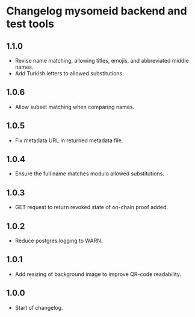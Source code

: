 # Changelog mysomeid backend and test tools

## 1.1.0

- Revise name matching, allowing titles, emojis, and abbreviated middle names.
- Add Turkish letters to allowed substitutions.

## 1.0.6

- Allow subset matching when comparing names.

## 1.0.5

- Fix metadata URL in returned metadata file.

## 1.0.4

- Ensure the full name matches modulo allowed substitutions.

## 1.0.3

- GET request to return revoked state of on-chain proof added.

## 1.0.2

- Reduce postgres logging to WARN.

## 1.0.1

- Add resizing of background image to improve QR-code readability.

## 1.0.0

- Start of changelog.
